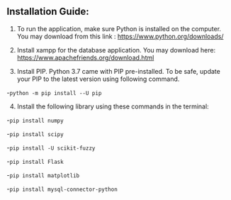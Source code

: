 ## Installation Guide:

1. To run the application, make sure Python is installed on the computer. You may download from this link : https://www.python.org/downloads/

2. Install xampp for the database application. You may download here: https://www.apachefriends.org/download.html

3. Install PIP. Python 3.7 came with PIP pre-installed. To be safe, update your PIP to the latest version using following command.

-`python -m pip install --U pip`

4. Install the following library using these commands in the terminal:

-`pip install numpy`

-`pip install scipy`

-`pip install -U scikit-fuzzy`

-`pip install Flask`

-`pip install matplotlib`

-`pip install mysql-connector-python`

